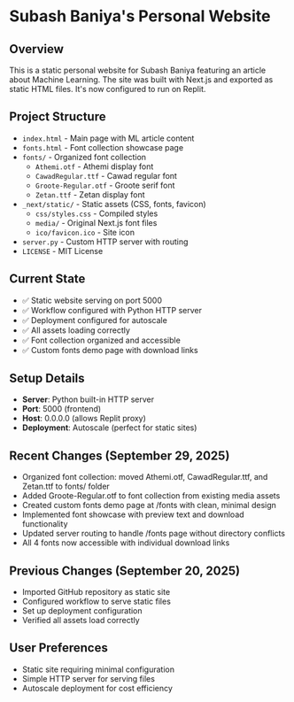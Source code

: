 # Subash Baniya's Personal Website

## Overview
This is a static personal website for Subash Baniya featuring an article about Machine Learning. The site was built with Next.js and exported as static HTML files. It's now configured to run on Replit.

## Project Structure
- `index.html` - Main page with ML article content
- `fonts.html` - Font collection showcase page
- `fonts/` - Organized font collection
  - `Athemi.otf` - Athemi display font
  - `CawadRegular.ttf` - Cawad regular font
  - `Groote-Regular.otf` - Groote serif font
  - `Zetan.ttf` - Zetan display font
- `_next/static/` - Static assets (CSS, fonts, favicon)
  - `css/styles.css` - Compiled styles
  - `media/` - Original Next.js font files
  - `ico/favicon.ico` - Site icon
- `server.py` - Custom HTTP server with routing
- `LICENSE` - MIT License

## Current State
- ✅ Static website serving on port 5000
- ✅ Workflow configured with Python HTTP server
- ✅ Deployment configured for autoscale
- ✅ All assets loading correctly
- ✅ Font collection organized and accessible
- ✅ Custom fonts demo page with download links

## Setup Details
- **Server**: Python built-in HTTP server
- **Port**: 5000 (frontend)
- **Host**: 0.0.0.0 (allows Replit proxy)
- **Deployment**: Autoscale (perfect for static sites)

## Recent Changes (September 29, 2025)
- Organized font collection: moved Athemi.otf, CawadRegular.ttf, and Zetan.ttf to fonts/ folder
- Added Groote-Regular.otf to font collection from existing media assets
- Created custom fonts demo page at /fonts with clean, minimal design
- Implemented font showcase with preview text and download functionality
- Updated server routing to handle /fonts page without directory conflicts
- All 4 fonts now accessible with individual download links

## Previous Changes (September 20, 2025)
- Imported GitHub repository as static site
- Configured workflow to serve static files
- Set up deployment configuration
- Verified all assets load correctly

## User Preferences
- Static site requiring minimal configuration
- Simple HTTP server for serving files
- Autoscale deployment for cost efficiency